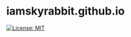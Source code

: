 # iamskyrabbit.github.io
[![License: MIT](https://img.shields.io/badge/License-MIT-blue.svg)](LICENSE)
